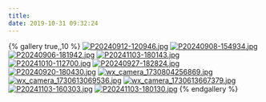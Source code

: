 ```yaml
---
title: 
date: 2019-10-31 09:32:24
---
```


{% gallery true,,10 %}
[![P20240912-120946.jpg](https://ghtpdl.20010501.xyz/tptp/P20240912-120946.jpg)](https://ghtpdl.20010501.xyz/tptp/P20240912-120946.jpg)
[![P20240908-154934.jpg](https://ghtpdl.20010501.xyz/tptp/P20240908-154934.jpg)](https://ghtpdl.20010501.xyz/tptp/P20240908-154934.jpg)
[![P20240906-181942.jpg](https://ghtpdl.20010501.xyz/tptp/P20240906-181942.jpg)](https://ghtpdl.20010501.xyz/tptp/P20240906-181942.jpg)
[![P20241103-180143.jpg](https://ghtpdl.20010501.xyz/tptp/P20241103-180143.jpg)](https://ghtpdl.20010501.xyz/tptp/P20241103-180143.jpg)
[![P20241010-112700.jpg](https://ghtpdl.20010501.xyz/tptp/P20241010-112700.jpg)](https://ghtpdl.20010501.xyz/tptp/P20241010-112700.jpg)
[![P20240927-182824.jpg](https://ghtpdl.20010501.xyz/tptp/P20240927-182824.jpg)](https://ghtpdl.20010501.xyz/tptp/P20240927-182824.jpg)
[![P20240920-180430.jpg](https://ghtpdl.20010501.xyz/tptp/P20240920-180430.jpg)](https://ghtpdl.20010501.xyz/tptp/P20240920-180430.jpg)
[![wx_camera_1730804256869.jpg](https://ghtpdl.20010501.xyz/tptp/wx_camera_1730804256869.jpg)](https://ghtpdl.20010501.xyz/tptp/wx_camera_1730804256869.jpg)
[![wx_camera_1730613069536.jpg](https://ghtpdl.20010501.xyz/tptp/wx_camera_1730613069536.jpg)](https://ghtpdl.20010501.xyz/tptp/wx_camera_1730613069536.jpg)
[![wx_camera_1730613667379.jpg](https://ghtpdl.20010501.xyz/tptp/wx_camera_1730613667379.jpg)](https://ghtpdl.20010501.xyz/tptp/wx_camera_1730613667379.jpg)
[![P20241103-160303.jpg](https://ghtpdl.20010501.xyz/tptp/P20241103-160303.jpg)](https://ghtpdl.20010501.xyz/tptp/P20241103-160303.jpg)
[![P20241103-180130.jpg](https://ghtpdl.20010501.xyz/tptp/P20241103-180130.jpg)](https://ghtpdl.20010501.xyz/tptp/P20241103-180130.jpg)
{% endgallery %}
